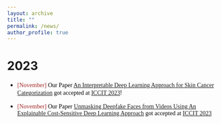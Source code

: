 ```yaml
---
layout: archive
title: ""
permalink: /news/
author_profile: true
---
```


# 2023

- <span style="font-family:Monaco; color:black;"><span style="color:brown">[November]</span> Our Paper [An Interpretable Deep Learning Approach for Skin Cancer Categorization](https://arxiv.org/pdf/2312.10696.pdf) got accepted at [ICCIT 2023](https://iccit.org.bd/2023/)</span>!

- <span style="font-family:Monaco; color:black;"><span style="color:brown">[November]</span> Our Paper
  [Unmasking Deepfake Faces from Videos Using An Explainable Cost-Sensitive Deep Learning Approach](https://arxiv.org/pdf/2312.10740.pdf) got accepted at [ICCIT 2023](https://iccit.org.bd/2023/)</span>
